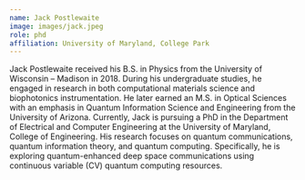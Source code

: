 ```yaml
---
name: Jack Postlewaite
image: images/jack.jpeg
role: phd
affiliation: University of Maryland, College Park
---
```


Jack Postlewaite received his B.S. in Physics from the University of Wisconsin – Madison in 2018. During his undergraduate studies, he engaged in research in both computational materials science and biophotonics instrumentation. He later earned an M.S. in Optical Sciences with an emphasis in Quantum Information Science and Engineering from the University of Arizona.  Currently, Jack is pursuing a PhD in the Department of Electrical and Computer Engineering at the University of Maryland, College of Engineering. His research focuses on quantum communications, quantum information theory, and quantum computing. Specifically, he is exploring quantum-enhanced deep space communications using continuous variable (CV) quantum computing resources.